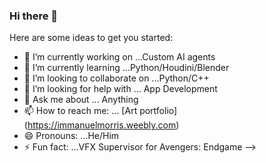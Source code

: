 ### Hi there 👋



Here are some ideas to get you started:

- 🔭 I’m currently working on ...Custom AI agents
- 🌱 I’m currently learning ...Python/Houdini/Blender
- 👯 I’m looking to collaborate on ...Python/C++
- 🤔 I’m looking for help with ... App Development
- 💬 Ask me about ... Anything
- 📫 How to reach me: ... [Art portfolio] (https://immanuelmorris.weebly.com)
- 😄 Pronouns: ...He/Him
- ⚡ Fun fact: ...VFX Supervisor for Avengers: Endgame
-->
